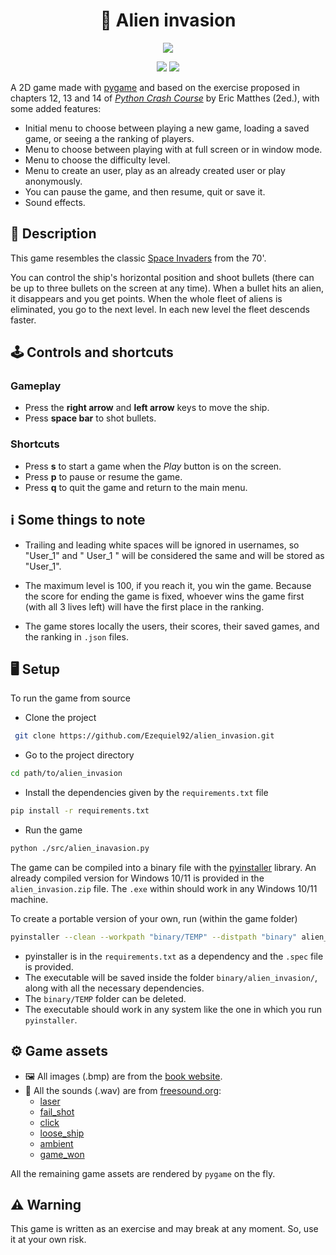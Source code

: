 <div align="center">
    <h1>👾 Alien invasion</h1>
</div>

<p align="center">
    <a href="https://www.python.org/"><img src="https://forthebadge.com/images/badges/made-with-python.svg"></a>
</p>

<p align="center">
    <a href="https://github.com/Ezequiel92/alien_invasion/blob/main/LICENSE"><img src="https://img.shields.io/github/license/Ezequiel92/alien_invasion?style=flat&logo=GNU&labelColor=2B2D2F"></a>
    <a href="https://www.codefactor.io/repository/github/ezequiel92/alien_invasion"><img src="https://img.shields.io/codefactor/grade/github/ezequiel92/alien_invasion?style=flat&logo=CodeFactor&labelColor=2B2D2F"></a>
</p>

A 2D game made with [pygame](https://www.pygame.org/) and based on the exercise proposed in chapters 12, 13 and 14 of [_Python Crash Course_](https://ehmatthes.github.io/pcc_2e/) by Eric Matthes (2ed.), with some added features:

* Initial menu to choose between playing a new game, loading a saved game, or seeing a the ranking of players.
* Menu to choose between playing with at full screen or in window mode.
* Menu to choose the difficulty level.
* Menu to create an user, play as an already created user or play anonymously.
* You can pause the game, and then resume, quit or save it.
* Sound effects.

## 🚀 Description

This game resembles the classic [Space Invaders](https://en.wikipedia.org/wiki/Space_Invaders) from the 70'.

You can control the ship's horizontal position and shoot bullets (there can be up to three bullets on the screen at any time). When a bullet hits an alien, it disappears and you get points. When the whole fleet of aliens is eliminated, you go to the next level. In each new level the fleet descends faster.

## 🕹️ Controls and shortcuts

### Gameplay

* Press the **right arrow** and **left arrow** keys to move the ship.
* Press **space bar** to shot bullets.

### Shortcuts

* Press **s** to start a game when the _Play_ button is on the screen.
* Press **p** to pause or resume the game.
* Press **q** to quit the game and return to the main menu.

## ℹ️ Some things to note

* Trailing and leading white spaces will be ignored in usernames, so "User_1" and " User_1 " will be considered the same and will be stored as "User_1".

* The maximum level is 100, if you reach it, you win the game. Because the score for ending the game is fixed, whoever wins the game first (with all 3 lives left) will have the first place in the ranking.

* The game stores locally the users, their scores, their saved games, and the ranking in `.json` files.

## 🖥️ Setup

To run the game from source

* Clone the project

```bash
 git clone https://github.com/Ezequiel92/alien_invasion.git
```

* Go to the project directory

```bash
cd path/to/alien_invasion
```

* Install the dependencies given by the `requirements.txt` file

```bash
pip install -r requirements.txt
```

* Run the game

```bash
python ./src/alien_inavasion.py
```

The game can be compiled into a binary file with the [pyinstaller](https://www.pyinstaller.org/) library. An already compiled version for Windows 10/11 is provided in the `alien_invasion.zip` file. The `.exe` within should work in any Windows 10/11 machine.

To create a portable version of your own, run (within the game folder)

```sh
pyinstaller --clean --workpath "binary/TEMP" --distpath "binary" alien_invasion.spec
```

* pyinstaller is in the `requirements.txt` as a dependency and the `.spec` file is provided.
* The executable will be saved inside the folder `binary/alien_invasion/`, along with all the necessary dependencies.
* The `binary/TEMP` folder can be deleted.
* The executable should work in any system like the one in which you run `pyinstaller`.

## ⚙️ Game assets

* 🖼️ All images (.bmp) are from the [book website](https://ehmatthes.github.io/pcc_2e/).
* 🎵 All the sounds (.wav) are from [freesound.org](https://freesound.org/):
  * [laser](https://freesound.org/people/jobro/sounds/35684/)
  * [fail_shot](https://freesound.org/people/KlawyKogut/sounds/154934/)
  * [click](https://freesound.org/people/stijn/sounds/43676/)
  * [loose_ship](https://freesound.org/people/myfox14/sounds/382310/)
  * [ambient](https://freesound.org/people/joshuaempyre/sounds/251461/)
  * [game_won](https://freesound.org/people/LittleRobotSoundFactory/sounds/270404/)

All the remaining game assets are rendered by `pygame` on the fly.

## ⚠️ Warning

This game is written as an exercise and may break at any moment. So, use it at your own risk.
